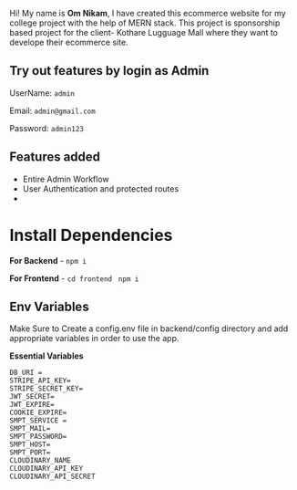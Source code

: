 Hi! My name is **Om Nikam**, I have created this ecommerce website for my college project with the help of MERN stack. 
This project is sponsorship based project for the client- Kothare Lugguage Mall where they want to develope their ecommerce site.

## Try out features by login as Admin
UserName: `admin`

Email: `admin@gmail.com`

Password: `admin123`

## Features added
- Entire Admin Workflow
- User Authentication and protected routes
- 

# Install Dependencies

**For Backend** - `npm i`

**For Frontend** - `cd frontend` ` npm i`

## Env Variables

Make Sure to Create a config.env file in backend/config directory and add appropriate variables in order to use the app.

**Essential Variables**
```PORT=
DB_URI =
STRIPE_API_KEY=
STRIPE_SECRET_KEY=
JWT_SECRET=
JWT_EXPIRE=
COOKIE_EXPIRE=
SMPT_SERVICE =
SMPT_MAIL=
SMPT_PASSWORD=
SMPT_HOST=
SMPT_PORT=
CLOUDINARY_NAME
CLOUDINARY_API_KEY
CLOUDINARY_API_SECRET
``` 
